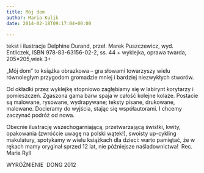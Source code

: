 ```yaml
---
title: Mój dom
author: Maria Kulik
date: 2014-02-18T09:17:04+00:00

---
```

 

tekst i ilustracje Delphine Durand, przeł. Marek Puszczewicz, wyd. Entliczek, ISBN 978-83-63156-02-2, ss. 44 + wyklejka, oprawa twarda, 205&#215;205,wiek 3+

„Mój dom&#8221; to książka obrazkowa – gra słowami towarzyszy wielu równoległym przygodom gromadzie mniej i bardziej niezwykłych stworów.

Od okładki przez wyklejkę stopniowo zagłębiamy się w labirynt korytarzy i pomieszczeń. Zgaszona gama barw spaja w całość kolejne kolaże. Postacie są malowane, rysowane, wydrapywane; teksty pisane, drukowane, malowane. Docieramy do wyjścia, stając się współautorami. I chcemy zaczynać podróż od nowa.

Obecnie ilustrację wszechogarniającą, przetwarzającą świstki, kwity, opakowania (zwróćcie uwagę na polski wątek!), swoisty up-cykling makulatury, spotykamy w wielu książkach dla dzieci: warto pamiętać, że w rękach mamy oryginał sprzed 12 lat, nie późniejsze naśladownictwa!  Rec. Maria Ryll

WYRÓŻNIENIE  DONG 2012

 

